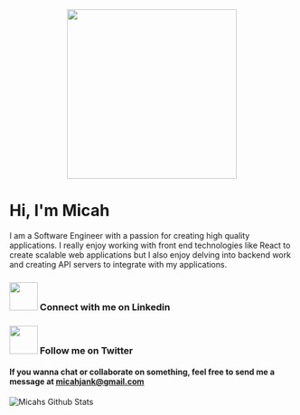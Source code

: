 <div>
  <div align="center">
  <img width="300px" src=https://i.ibb.co/2hp3cJK/micahpsd.png" >
  </div>
</div>

# Hi, I'm Micah
I am a Software Engineer with a passion for creating high quality applications.
I really enjoy working with front end technologies like React to create scalable web applications but I also enjoy delving into backend work and creating API servers to integrate with my applications.


### [<img width="50" src="https://cdn.jsdelivr.net/npm/simple-icons@v3/icons/linkedin.svg" />](https://www.linkedin.com/in/micah-jank/) Connect with me on Linkedin

### [<img width="50" src="https://cdn.jsdelivr.net/npm/simple-icons@3.7.0/icons/twitter.svg" />](https://twitter.com/micahjanke) Follow me on Twitter
  
#### If you wanna chat or collaborate on something, feel free to send me a message at <a href="mailto:micahjank@gmail.com">micahjank@gmail.com</a>

<img alt='Micahs Github Stats' src='https://github-readme-stats-k4dpfooit.vercel.app/api?username=micahjank&show_icons=true&hide_border=true'/>
<!--
**MicahJank/MicahJank** is a ✨ _special_ ✨ repository because its `README.md` (this file) appears on your GitHub profile.

Here are some ideas to get you started:

- 🔭 I’m currently working on ...
- 🌱 I’m currently learning ...
- 👯 I’m looking to collaborate on ...
- 🤔 I’m looking for help with ...
- 💬 Ask me about ...
- 📫 How to reach me: ...
- 😄 Pronouns: ...
- ⚡ Fun fact: ...
-->
